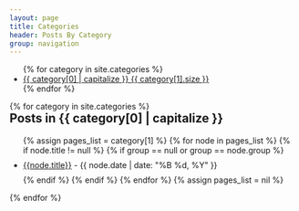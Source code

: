 ```yaml
---
layout: page
title: Categories
header: Posts By Category
group: navigation
---
```


<div class="col-sm-3 col-xs-6">
    <ul id="categories" class="nav nav-tabs-vertical">
    {% for category in site.categories %}
        <li id="{{ category[0] | replace:' ','-' }}-ref">
            <a href="{{ site.BASE_PATH }}/{{ site.categories_path }}#{{ category[0] | replace:' ','-' }}-ref" data-toggle="tab">
                {{ category[0] | capitalize }} <span class="badge pull-right">{{ category[1].size }}</span>
            </a>
        </li>
    {% endfor %}
    </ul>
</div>
<!-- Tab panes -->
<div class="tab-content col-sm-9 col-xs-6">
  {% for category in site.categories %}
    <div class="tab-pane" id="{{ category[0] | replace:' ','-' }}-ref">
      <h2 style="margin-top: 0px">Posts in {{ category[0] | capitalize }}</h2>
      <ul class="list-unstyled">
        {% assign pages_list = category[1] %}
        {% for node in pages_list %}
          {% if node.title != null %}
            {% if group == null or group == node.group %}
              <li style="line-height: 35px;"><a href="{{ site.BASE_PATH }}{{node.url}}">{{node.title}}</a> <span class="text-muted">- {{ node.date | date: "%B %d, %Y" }}</span></li>
            {% endif %}
          {% endif %}
        {% endfor %}
        {% assign pages_list = nil %}
      </ul>
    </div>
  {% endfor %}
</div>

<div class="clearfix"></div>

<script>
    let toggleTag = function (event) {
                     if(location.hash){
                         document.querySelectorAll('.active').forEach(node => node.classList.remove("active", "show"));
                         document.querySelectorAll(location.hash).forEach(node => node.classList.add("active", "show"));
                     }
                 };

    document.querySelectorAll('#categories a').forEach(category => {
        category.addEventListener('click', (event) => window.location.hash = event.target.hash, true);
    });
    
    window.addEventListener('load',toggleTag , true);
    window.addEventListener('hashchange',toggleTag , true);
</script>